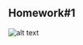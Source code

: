 ## Homework#1


![alt text](https://github.com/[alihaydarkurban]/[CSE312-Operating-Systems]/blob/[tree/main/HW1/OutputPictures]/run_shell.JPG?raw=true)
